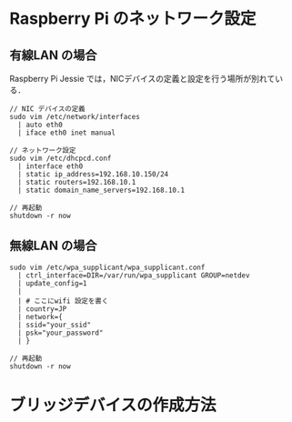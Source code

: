 # Raspberry Pi のネットワーク設定
## 有線LAN の場合
Raspberry Pi Jessie では，NICデバイスの定義と設定を行う場所が別れている．
```
// NIC デバイスの定義
sudo vim /etc/network/interfaces
  | auto eth0
  | iface eth0 inet manual

// ネットワーク設定
sudo vim /etc/dhcpcd.conf
  | interface eth0
  | static ip_address=192.168.10.150/24
  | static routers=192.168.10.1
  | static domain_name_servers=192.168.10.1

// 再起動
shutdown -r now
```

## 無線LAN の場合
```
sudo vim /etc/wpa_supplicant/wpa_supplicant.conf
  | ctrl_interface=DIR=/var/run/wpa_supplicant GROUP=netdev
  | update_config=1
  | 
  | # ここにwifi 設定を書く
  | country=JP
  | network={
  | ssid="your_ssid"
  | psk="your_password"
  | }

// 再起動
shutdown -r now
```

# ブリッジデバイスの作成方法

